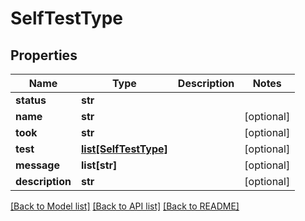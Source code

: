 # SelfTestType

## Properties
Name | Type | Description | Notes
------------ | ------------- | ------------- | -------------
**status** | **str** |  | 
**name** | **str** |  | [optional] 
**took** | **str** |  | [optional] 
**test** | [**list[SelfTestType]**](SelfTestType.md) |  | [optional] 
**message** | **list[str]** |  | [optional] 
**description** | **str** |  | [optional] 

[[Back to Model list]](../README.md#documentation-for-models) [[Back to API list]](../README.md#documentation-for-api-endpoints) [[Back to README]](../README.md)


